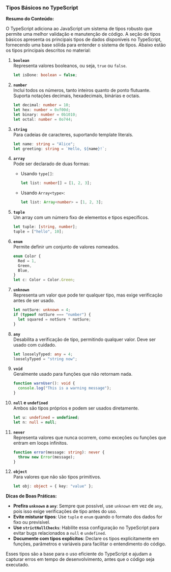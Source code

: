 ### Tipos Básicos no TypeScript

**Resumo do Conteúdo:**

O TypeScript adiciona ao JavaScript um sistema de tipos robusto que permite uma melhor validação e manutenção de código. A seção de tipos básicos apresenta os principais tipos de dados disponíveis no TypeScript, fornecendo uma base sólida para entender o sistema de tipos. Abaixo estão os tipos principais descritos no material:

1. **`boolean`**  
   Representa valores booleanos, ou seja, `true` ou `false`.  
   ```typescript
   let isDone: boolean = false;
   ```

2. **`number`**  
   Inclui todos os números, tanto inteiros quanto de ponto flutuante. Suporta notações decimais, hexadecimais, binárias e octais.  
   ```typescript
   let decimal: number = 10;
   let hex: number = 0xf00d;
   let binary: number = 0b1010;
   let octal: number = 0o744;
   ```

3. **`string`**  
   Para cadeias de caracteres, suportando template literals.  
   ```typescript
   let name: string = "Alice";
   let greeting: string = `Hello, ${name}!`;
   ```

4. **`array`**  
   Pode ser declarado de duas formas:  
   - Usando `type[]`:  
     ```typescript
     let list: number[] = [1, 2, 3];
     ```
   - Usando `Array<type>`:  
     ```typescript
     let list: Array<number> = [1, 2, 3];
     ```

5. **`tuple`**  
   Um array com um número fixo de elementos e tipos específicos.  
   ```typescript
   let tuple: [string, number];
   tuple = ["hello", 10];
   ```

6. **`enum`**  
   Permite definir um conjunto de valores nomeados.  
   ```typescript
   enum Color {
     Red = 1,
     Green,
     Blue,
   }
   let c: Color = Color.Green;
   ```

7. **`unknown`**  
   Representa um valor que pode ter qualquer tipo, mas exige verificação antes de ser usado.  
   ```typescript
   let notSure: unknown = 4;
   if (typeof notSure === "number") {
     let squared = notSure * notSure;
   }
   ```

8. **`any`**  
   Desabilita a verificação de tipo, permitindo qualquer valor. Deve ser usado com cuidado.  
   ```typescript
   let looselyTyped: any = 4;
   looselyTyped = "string now";
   ```

9. **`void`**  
   Geralmente usado para funções que não retornam nada.  
   ```typescript
   function warnUser(): void {
     console.log("This is a warning message");
   }
   ```

10. **`null` e `undefined`**  
    Ambos são tipos próprios e podem ser usados diretamente.  
    ```typescript
    let u: undefined = undefined;
    let n: null = null;
    ```

11. **`never`**  
    Representa valores que nunca ocorrem, como exceções ou funções que entram em loops infinitos.  
    ```typescript
    function error(message: string): never {
      throw new Error(message);
    }
    ```

12. **`object`**  
    Para valores que não são tipos primitivos.  
    ```typescript
    let obj: object = { key: "value" };
    ```

**Dicas de Boas Práticas:**

- **Prefira `unknown` a `any`**: Sempre que possível, use `unknown` em vez de `any`, pois isso exige verificações de tipo antes do uso.
- **Evite misturar tipos**: Use `tuple` e `enum` quando o formato dos dados for fixo ou previsível.
- **Use `strictNullChecks`**: Habilite essa configuração no TypeScript para evitar bugs relacionados a `null` e `undefined`.
- **Documente com tipos explícitos**: Declare os tipos explicitamente em funções, parâmetros e variáveis para facilitar o entendimento do código.

Esses tipos são a base para o uso eficiente do TypeScript e ajudam a capturar erros em tempo de desenvolvimento, antes que o código seja executado.